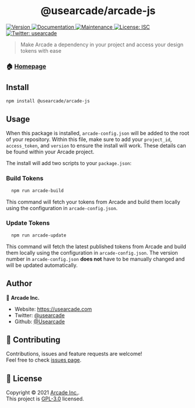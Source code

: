 <h1 align="center">@usearcade/arcade-js</h1>
<p>
  <a href="https://www.npmjs.com/package/@usearcade/arcade-js" target="_blank">
    <img alt="Version" src="https://img.shields.io/npm/v/@usearcade/arcade-js.svg">
  </a>
  <a href="https://github.com/Usearcade/arcade-js#readme" target="_blank">
    <img alt="Documentation" src="https://img.shields.io/badge/documentation-yes-brightgreen.svg" />
  </a>
  <a href="https://github.com/Usearcade/arcade-js/graphs/commit-activity" target="_blank">
    <img alt="Maintenance" src="https://img.shields.io/badge/Maintained%3F-yes-green.svg" />
  </a>
  <a href="https://github.com/Usearcade/arcade-js/blob/master/LICENSE" target="_blank">
    <img alt="License: ISC" src="https://img.shields.io/github/license/Usearcade/@usearcade/arcade-js" />
  </a>
  <a href="https://twitter.com/usearcade" target="_blank">
    <img alt="Twitter: usearcade" src="https://img.shields.io/twitter/follow/usearcade.svg?style=social" />
  </a>
</p>

> Make Arcade a dependency in your project and access your design tokens with ease

### 🏠 [Homepage](https://github.com/Usearcade/arcade-js#readme)

## Install

```sh
npm install @usearcade/arcade-js
```

## Usage

When this package is installed, `arcade-config.json` will be added to the root of your repository. Within this file, make sure to add your `project_id`, `access_token`, and `version` to ensure the install will work. These details can be found within your Arcade project.

The install will add two scripts to your `package.json`:

### Build Tokens
```sh
  npm run arcade-build
```
This command will fetch your tokens from Arcade and build them locally using the configuration in `arcade-config.json`.

### Update Tokens
```sh
  npm run arcade-update
```
This command will fetch the latest published tokens from Arcade and build them locally using the configuration in `arcade-config.json`. The version number in `arcade-config.json` **does not** have to be manually changed and will be updated automatically.


## Author

👤 **Arcade Inc.**

* Website: https://usearcade.com
* Twitter: [@usearcade](https://twitter.com/usearcade)
* Github: [@Usearcade](https://github.com/Usearcade)

## 🤝 Contributing

Contributions, issues and feature requests are welcome!<br />Feel free to check [issues page](https://github.com/Usearcade/arcade-js/issues). 


## 📝 License

Copyright © 2021 [Arcade Inc.](https://github.com/Usearcade).<br />
This project is [GPL-3.0](https://opensource.org/licenses/GPL-3.0) licensed.
